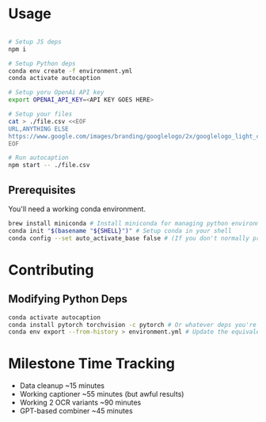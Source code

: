 # Usage

```bash

# Setup JS deps
npm i

# Setup Python deps
conda env create -f environment.yml
conda activate autocaption

# Setup yoru OpenAi API key
export OPENAI_API_KEY=<API KEY GOES HERE>

# Setup your files
cat > ./file.csv <<EOF
URL,ANYTHING ELSE
https://www.google.com/images/branding/googlelogo/2x/googlelogo_light_color_272x92dp.png,other fields
EOF

# Run autocaption
npm start -- ./file.csv
```

## Prerequisites

You'll need a working conda environment.

```sh
brew install miniconda # Install miniconda for managing python environments
conda init "$(basename "${SHELL}")" # Setup conda in your shell
conda config --set auto_activate_base false # (If you don't normally program in python), disable it from autoloading.
```

# Contributing

## Modifying Python Deps

```sh
conda activate autocaption
conda install pytorch torchvision -c pytorch # Or whatever deps you're adding.
conda env export --from-history > environment.yml # Update the equivalent of `package.json`
```

# Milestone Time Tracking

- Data cleanup ~15 minutes
- Working captioner ~55 minutes (but awful results)
- Working 2 OCR variants ~90 minutes
- GPT-based combiner ~45 minutes
